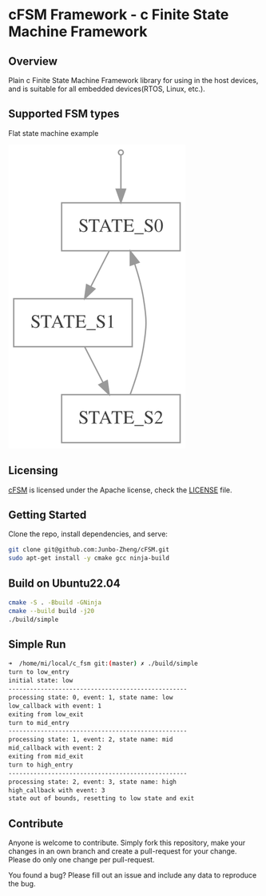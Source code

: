 # cFSM Framework - c Finite State Machine Framework

## Overview
Plain c Finite State Machine Framework library for using in the host devices, and is suitable for all embedded devices(RTOS, Linux, etc.).

## Supported FSM types

Flat state machine example

![cfsm](/cFSM.svg)

## Licensing
[cFSM](https://github.com/Junbo-Zheng/cFSM) is licensed under the Apache license, check the [LICENSE](./LICENSE) file.

## Getting Started
Clone the repo, install dependencies, and serve:
```bash
git clone git@github.com:Junbo-Zheng/cFSM.git
sudo apt-get install -y cmake gcc ninja-build
```

## Build on Ubuntu22.04
```bash
cmake -S . -Bbuild -GNinja
cmake --build build -j20
./build/simple
```

## Simple Run
```bash
➜  /home/mi/local/c_fsm git:(master) ✗ ./build/simple
turn to low_entry
initial state: low
--------------------------------------------------
processing state: 0, event: 1, state name: low
low_callback with event: 1
exiting from low_exit
turn to mid_entry
--------------------------------------------------
processing state: 1, event: 2, state name: mid
mid_callback with event: 2
exiting from mid_exit
turn to high_entry
--------------------------------------------------
processing state: 2, event: 3, state name: high
high_callback with event: 3
state out of bounds, resetting to low state and exit
```

## Contribute
Anyone is welcome to contribute. Simply fork this repository, make your changes in an own branch and create a pull-request for your change. Please do only one change per pull-request.

You found a bug? Please fill out an issue and include any data to reproduce the bug.
